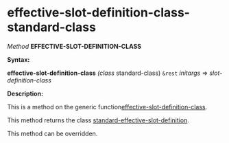 effective-slot-definition-class-standard-class
==============================================

*Method* **EFFECTIVE-SLOT-DEFINITION-CLASS**

**Syntax:**

**effective-slot-definition-class** *(class* standard-class) `&rest` *initargs* => *slot-definition-class*

**Description:**

This is a method on the generic function[effective-slot-definition-class](/docs/meta-object-protocol/effective-slot-definition-class).

This method returns the class [standard-effective-slot-definition](/docs/meta-object-protocol/class-standard-effective-slot-definition).

This method can be overridden.
